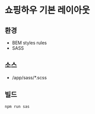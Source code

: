 # 쇼핑하우 기본 레이아웃 

## 환경
- BEM styles rules
- SASS

## 소스
- /app/sass/*.scss

## 빌드
```shell
npm run sas
```
